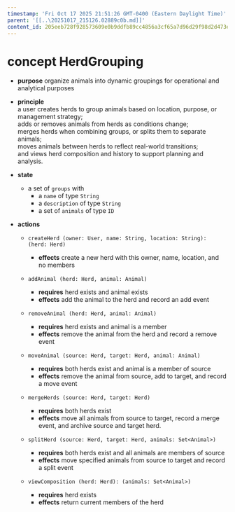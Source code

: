 ```yaml
---
timestamp: 'Fri Oct 17 2025 21:51:26 GMT-0400 (Eastern Daylight Time)'
parent: '[[..\20251017_215126.02889c0b.md]]'
content_id: 205eeb728f928573609e0b9ddfb89cc4856a3cf65a7d96d29f98d2d473ed5f61
---
```


# concept HerdGrouping

* **purpose** organize animals into dynamic groupings for operational and analytical purposes

* **principle**\
  a user creates herds to group animals based on location, purpose, or management strategy;\
  adds or removes animals from herds as conditions change;\
  merges herds when combining groups, or splits them to separate animals;\
  moves animals between herds to reflect real-world transitions;\
  and views herd composition and history to support planning and analysis.

* **state**
  * a set of `groups` with
    * a `name` of type `String`
    * a `description` of type `String`
    * a set of `animals` of type `ID`

* **actions**
  * `createHerd (owner: User, name: String, location: String): (herd: Herd)`
    * **effects** create a new herd with this owner, name, location, and no members

  * `addAnimal (herd: Herd, animal: Animal)`
    * **requires** herd exists and animal exists
    * **effects** add the animal to the herd and record an add event

  * `removeAnimal (herd: Herd, animal: Animal)`
    * **requires** herd exists and animal is a member
    * **effects** remove the animal from the herd and record a remove event

  * `moveAnimal (source: Herd, target: Herd, animal: Animal)`
    * **requires** both herds exist and animal is a member of source
    * **effects** remove the animal from source, add to target, and record a move event

  * `mergeHerds (source: Herd, target: Herd)`
    * **requires** both herds exist
    * **effects** move all animals from source to target, record a merge event, and archive source and target herd.

  * `splitHerd (source: Herd, target: Herd, animals: Set<Animal>)`
    * **requires** both herds exist and all animals are members of source
    * **effects** move specified animals from source to target and record a split event

  * `viewComposition (herd: Herd): (animals: Set<Animal>)`
    * **requires** herd exists
    * **effects** return current members of the herd
